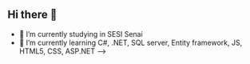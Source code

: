 ## Hi there 👋

- 🔭 I’m currently studying in SESI Senai
- 🌱 I’m currently learning C#, .NET, SQL server, Entity framework, JS, HTML5, CSS, ASP.NET
-->
